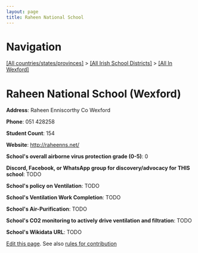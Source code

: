 ```yaml
---
layout: page
title: Raheen National School
---
```

# Navigation

[[All countries/states/provinces]](../../..) > [[All Irish School Districts]](../..) > [[All In Wexford]](..)

# Raheen National School (Wexford)

**Address**: Raheen Enniscorthy Co Wexford

**Phone**: 051 428258

**Student Count**: 154

**Website**: <http://raheenns.net/>

**School's overall airborne virus protection grade (0-5)**: 0

**Discord, Facebook, or WhatsApp group for discovery/advocacy for THIS school**: TODO

**School's policy on Ventilation**: TODO

**School's Ventilation Work Completion**: TODO

**School's Air-Purification**: TODO

**School's CO2 monitoring to actively drive ventilation and filtration**: TODO

**School's Wikidata URL**: TODO


[Edit this page](https://github.com/ventilate-schools/Ireland/edit/main/./Wexford/Raheen_National_School.md). See also [rules for contribution](../../../contribution-rules/)